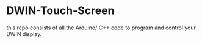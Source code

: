 # DWIN-Touch-Screen
this repo consists of all the Arduino/ C++ code to program and control your DWIN display.
